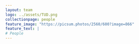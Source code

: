 ```yaml
---
layout: team
logo: ../assets/TUD.png
collectionpage: people
feature_image: "https://picsum.photos/2560/600?image=866"
feature_text: |
# People
---
```

